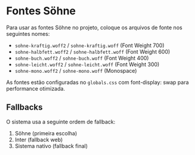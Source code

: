# Fontes Söhne

Para usar as fontes Söhne no projeto, coloque os arquivos de fonte nos seguintes nomes:

- `sohne-kraftig.woff2` / `sohne-kraftig.woff` (Font Weight 700)
- `sohne-halbfett.woff2` / `sohne-halbfett.woff` (Font Weight 600)  
- `sohne-buch.woff2` / `sohne-buch.woff` (Font Weight 400)
- `sohne-leicht.woff2` / `sohne-leicht.woff` (Font Weight 300)
- `sohne-mono.woff2` / `sohne-mono.woff` (Monospace)

As fontes estão configuradas no `globals.css` com font-display: swap para performance otimizada.

## Fallbacks
O sistema usa a seguinte ordem de fallback:
1. Söhne (primeira escolha)
2. Inter (fallback web)
3. Sistema nativo (fallback final)
